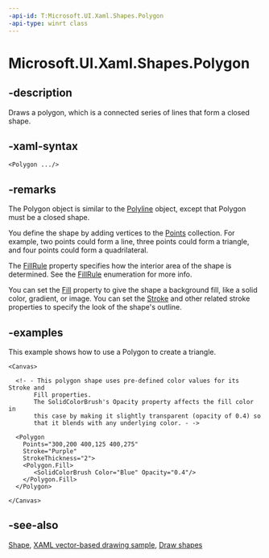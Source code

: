```yaml
---
-api-id: T:Microsoft.UI.Xaml.Shapes.Polygon
-api-type: winrt class
---
```


<!-- Class syntax.
public class Polygon : Windows.UI.Xaml.Shapes.Shape, Windows.UI.Xaml.Shapes.IPolygon
-->

# Microsoft.UI.Xaml.Shapes.Polygon

## -description
Draws a polygon, which is a connected series of lines that form a closed shape.

## -xaml-syntax
```xaml
<Polygon .../>
```


## -remarks
The Polygon object is similar to the [Polyline](polyline.md) object, except that Polygon must be a closed shape.

You define the shape by adding vertices to the [Points](polygon_points.md) collection. For example, two points could form a line, three points could form a triangle, and four points could form a quadrilateral.

The [FillRule](polygon_fillrule.md) property specifies how the interior area of the shape is determined. See the [FillRule](../microsoft.ui.xaml.media/fillrule.md) enumeration for more info.

You can set the [Fill](shape_fill.md) property to give the shape a background fill, like a solid color, gradient, or image. You can set the [Stroke](shape_stroke.md) and other related stroke properties to specify the look of the shape's outline.

## -examples
This example shows how to use a Polygon to create a triangle.

```xaml
<Canvas>

  <!- - This polygon shape uses pre-defined color values for its Stroke and
       Fill properties.
       The SolidColorBrush's Opacity property affects the fill color in
       this case by making it slightly transparent (opacity of 0.4) so
       that it blends with any underlying color. - ->

  <Polygon
    Points="300,200 400,125 400,275"
    Stroke="Purple"
    StrokeThickness="2">
    <Polygon.Fill>
       <SolidColorBrush Color="Blue" Opacity="0.4"/>
    </Polygon.Fill>
  </Polygon> 
 
</Canvas>
```



## -see-also
[Shape](shape.md), [XAML vector-based drawing sample](https://github.com/microsoftarchive/msdn-code-gallery-microsoft/tree/master/Official%20Windows%20Platform%20Sample/XAML%20vector-based%20drawing%20sample), [Draw shapes](/windows/uwp/graphics/drawing-shapes)
